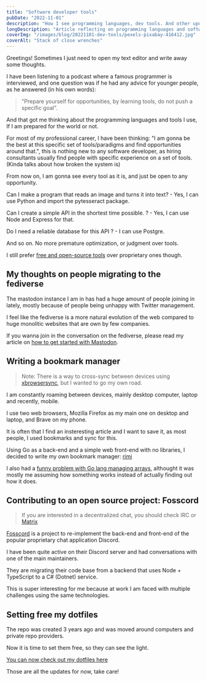 ```yaml
---
title: "Software developer tools"
pubDate: "2022-11-01"
description: "How I see programming languages, dev tools. And other updates"
longDescription: "Article reflecting on programming languages and software developer tools. Also talking about other current news thoughts."
coverImg: "/images/blog/20221101-dev-tools/pexels-pixabay-416412.jpg"
coverAlt: "Stack of close wrenches"
---
```


Greetings! Sometimes I just need to open my text editor and write away some thoughts.

I have been listening to a podcast where a famous programmer is interviewed, and one question was if he had any advice for younger people, as he answered (in his own words):

> "Prepare yourself for opportunities, by learning tools, do not push a specific goal".

And that got me thinking about the programming languages and tools I use, If I am prepared for the world or not.

For most of my professional career, I have been thinking: "I am gonna be the best at this specific set of tools/paradigms and find opportunities around that.", this is nothing new to any software developer, as hiring consultants usually find people with specific experience on a set of tools.
(Kinda talks about how broken the system is)

From now on, I am gonna see every tool as it is, and just be open to any opportunity.

Can I make a program that reads an image and turns it into text? - Yes, I can use Python and import the pytesseract package.

Can I create a simple API in the shortest time possible. ? - Yes, I can use Node and Express for that.

Do I need a reliable database for this API ? - I can use Postgre.

And so on. No more premature optimization, or judgment over tools.

I still prefer [free and open-source tools](https://en.wikipedia.org/wiki/Free_and_open-source_software) over proprietary ones though.

## My thoughts on people migrating to the fediverse

The mastodon instance I am in has had a huge amount of people joining in lately, mostly because of people being unhappy with Twitter management.

I feel like the fediverse is a more natural evolution of the web compared to huge monolitic websites that are own by few companies.

If you wanna join in the conversation on the fediverse, please read my article on [how to get started with Mastodon](/blog/20221020-mastodon/).

## Writing a bookmark manager

> Note: There is a way to cross-sync between devices using [xbrowsersync](https://www.xbrowsersync.org/), but I wanted to go my own road.

I am constantly roaming between devices, mainly desktop computer, laptop and recently, mobile.

I use two web browsers, Mozilla Firefox as my main one on desktop and laptop, and Brave on my phone.

It is often that I find an insteresting article and I want to save it, as most people, I used bookmarks and sync for this.

Using Go as a back-end and a simple web front-end with no libraries, I decided to write my own bookmark manager: [rimi](https://github.com/lucrnz/rimi)

I also had a [funny problem with Go lang managing arrays](https://mas.to/@lucie/109259664202356539), althought it was mostly me assuming how something works instead of actually finding out how it does.

## Contributing to an open source project: Fosscord

> If you are interested in a decentralized chat, you should check IRC or [Matrix](https://matrix.org/)

[Fosscord](https://fosscord.com/) is a project to re-implement the back-end and front-end of the popular proprietary chat application Discord.

I have been quite active on their Discord server and had conversations with one of the main maintainers.

They are migrating their code base from a backend that uses Node + TypeScript to a C# (Dotnet) service.

This is super interesting for me because at work I am faced with multiple challenges using the same technologies.

## Setting free my dotfiles

The repo was created 3 years ago and was moved around computers and private repo providers.

Now it is time to set them free, so they can see the light.

[You can now check out my dotfiles here](https://github.com/lucrnz/conf_files)

Those are all the updates for now, take care!
